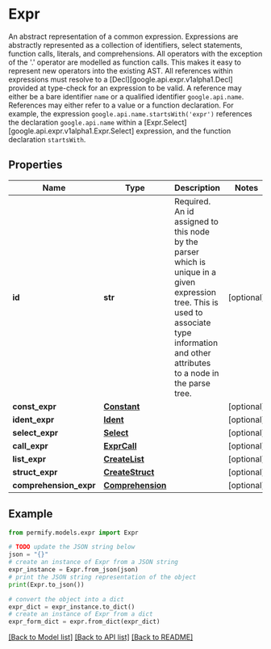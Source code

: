 # Expr

An abstract representation of a common expression.  Expressions are abstractly represented as a collection of identifiers, select statements, function calls, literals, and comprehensions. All operators with the exception of the '.' operator are modelled as function calls. This makes it easy to represent new operators into the existing AST.  All references within expressions must resolve to a [Decl][google.api.expr.v1alpha1.Decl] provided at type-check for an expression to be valid. A reference may either be a bare identifier `name` or a qualified identifier `google.api.name`. References may either refer to a value or a function declaration.  For example, the expression `google.api.name.startsWith('expr')` references the declaration `google.api.name` within a [Expr.Select][google.api.expr.v1alpha1.Expr.Select] expression, and the function declaration `startsWith`.

## Properties

Name | Type | Description | Notes
------------ | ------------- | ------------- | -------------
**id** | **str** | Required. An id assigned to this node by the parser which is unique in a given expression tree. This is used to associate type information and other attributes to a node in the parse tree. | [optional] 
**const_expr** | [**Constant**](Constant.md) |  | [optional] 
**ident_expr** | [**Ident**](Ident.md) |  | [optional] 
**select_expr** | [**Select**](Select.md) |  | [optional] 
**call_expr** | [**ExprCall**](ExprCall.md) |  | [optional] 
**list_expr** | [**CreateList**](CreateList.md) |  | [optional] 
**struct_expr** | [**CreateStruct**](CreateStruct.md) |  | [optional] 
**comprehension_expr** | [**Comprehension**](Comprehension.md) |  | [optional] 

## Example

```python
from permify.models.expr import Expr

# TODO update the JSON string below
json = "{}"
# create an instance of Expr from a JSON string
expr_instance = Expr.from_json(json)
# print the JSON string representation of the object
print(Expr.to_json())

# convert the object into a dict
expr_dict = expr_instance.to_dict()
# create an instance of Expr from a dict
expr_form_dict = expr.from_dict(expr_dict)
```
[[Back to Model list]](../README.md#documentation-for-models) [[Back to API list]](../README.md#documentation-for-api-endpoints) [[Back to README]](../README.md)


